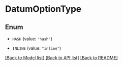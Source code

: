 # DatumOptionType

## Enum


* `HASH` (value: `"hash"`)

* `INLINE` (value: `"inline"`)


[[Back to Model list]](../README.md#documentation-for-models) [[Back to API list]](../README.md#documentation-for-api-endpoints) [[Back to README]](../README.md)


